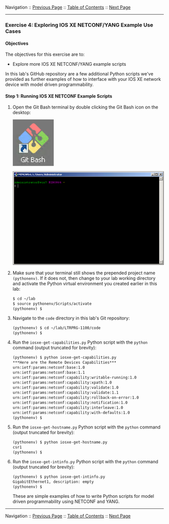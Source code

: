 Navigation :: [Previous Page](LTRPRG-1100-03b4-NETCONF-Ex3.md) :: [Table of Contents](LTRPRG-1100-00-Intro.md#table-of-contents) :: [Next Page](LTRPRG-1100-03c1-GuestShell.md)

---

### Exercise 4: Exploring IOS XE NETCONF/YANG Example Use Cases

#### Objectives

The objectives for this exercise are to:

* Explore more IOS XE NETCONF/YANG example scripts

In this lab's GitHub repository are a few additional Python scripts we've provided as further examples of how to 
interface with your IOS XE network device with model driven programmability.

#### Step 1: Running IOS XE NETCONF Example Scripts

1. Open the Git Bash terminal by double clicking the Git Bash icon on the desktop:
    
    ![Git Bash Icon](assets/Git-02.png)
    
    ![Git Bash Terminal](assets/Git-03.png)

2.  Make sure that your terminal still shows the prepended project name `(pythonenv)`. If it does not, then change to
your lab working directory and activate the Python virtual environment you created earlier in this lab:
    
    ```
    $ cd ~/lab
    $ source pythonenv/Scripts/activate
    (pythonenv) $
    ```

3. Navigate to the `code` directory in this lab's Git repository:
    
    ```
    (pythonenv) $ cd ~/lab/LTRPRG-1100/code
    (pythonenv) $
    ```
    
4. Run the `iosxe-get-capabilities.py` Python script with the `python` command (output truncated for brevity):
    
    ```
    (pythonenv) $ python iosxe-get-capabilities.py
    ***Here are the Remote Devices Capabilities***
    urn:ietf:params:netconf:base:1.0
    urn:ietf:params:netconf:base:1.1
    urn:ietf:params:netconf:capability:writable-running:1.0
    urn:ietf:params:netconf:capability:xpath:1.0
    urn:ietf:params:netconf:capability:validate:1.0
    urn:ietf:params:netconf:capability:validate:1.1
    urn:ietf:params:netconf:capability:rollback-on-error:1.0
    urn:ietf:params:netconf:capability:notification:1.0
    urn:ietf:params:netconf:capability:interleave:1.0
    urn:ietf:params:netconf:capability:with-defaults:1.0
    (pythonenv) $
    ```

5. Run the `iosxe-get-hostname.py` Python script with the `python` command (output truncated for brevity):
    
    ```
    (pythonenv) $ python iosxe-get-hostname.py
    csr1
    (pythonenv) $
    ```

6. Run the `iosxe-get-intinfo.py` Python script with the `python` command (output truncated for brevity):
       
    ```
    (pythonenv) $ python iosxe-get-intinfo.py
    GigabitEthernet1, description: empty
    (pythonenv) $
    ```

    These are simple examples of how to write Python scripts for model driven programmability using NETCONF and YANG.

---

Navigation :: [Previous Page](LTRPRG-1100-03b4-NETCONF-Ex3.md) :: [Table of Contents](LTRPRG-1100-00-Intro.md#table-of-contents) :: [Next Page](LTRPRG-1100-03c1-GuestShell.md)
